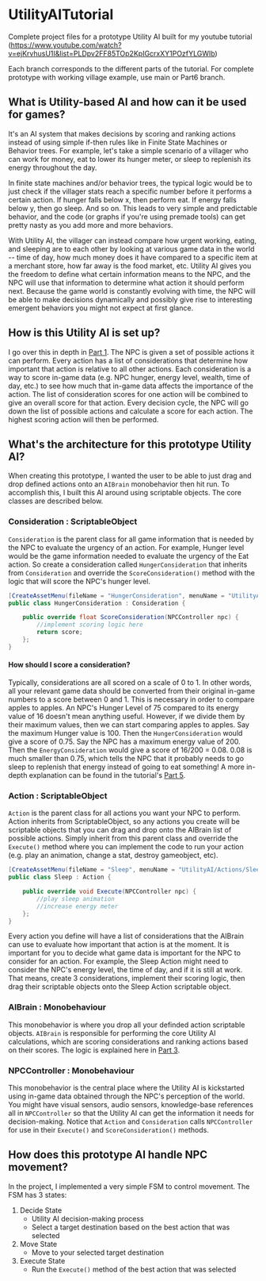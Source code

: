 # UtilityAITutorial
Complete project files for a prototype Utility AI built for my youtube tutorial <br>
(https://www.youtube.com/watch?v=ejKrvhusU1I&list=PLDpv2FF85TOp2KpIGcrxXY1POzfYLGWIb)

Each branch corresponds to the different parts of the tutorial.
For complete prototype with working village example, use main or Part6 branch.

## What is Utility-based AI and how can it be used for games?
It's an AI system that makes decisions by scoring and ranking actions instead of using simple if-then rules like in Finite State Machines or Behavior trees. For example, let's take a simple scenario of a villager who can work for money, eat to lower its hunger meter, or sleep to replenish its energy throughout the day. 

In finite state machines and/or behavior trees, the typical logic would be to just check if the villager stats reach a specific number before it performs a certain action. If hunger falls below x, then perform eat. If energy falls below y, then go sleep. And so on. This leads to very simple and predictable behavior, and the code (or graphs if you're using premade tools) can get pretty nasty as you add more and more behaviors.

With Utility AI, the villager can instead compare how urgent working, eating, and sleeping are to each other by looking at various game data in the world -- time of day, how much money does it have compared to a specific item at a merchant store, how far away is the food market, etc. Utility AI gives you the freedom to define what certain information means to the NPC, and the NPC will use that information to determine what action it should perform next. Because the game world is constantly evolving with time, the NPC will be able to make decisions dynamically and possibly give rise to interesting emergent behaviors you might not expect at first glance.

## How is this Utility AI is set up?
I go over this in depth in [Part 1](https://www.youtube.com/watch?v=ejKrvhusU1I). The NPC is given a set of possible actions it can perform. Every action has a list of considerations that determine how important that action is relative to all other actions. Each consideration is a way to score in-game data (e.g. NPC hunger, energy level, wealth, time of day, etc.) to see how much that in-game data affects the importance of the action. The list of consideration scores for one action will be combined to give an overall score for that action. Every decision cycle, the NPC will go down the list of possible actions and calculate a score for each action. The highest scoring action will then be performed.

## What's the architecture for this prototype Utility AI?
When creating this prototype, I wanted the user to be able to just drag and drop defined actions onto an `AIBrain` monobehavior then hit run. To accomplish this, I built this AI around using scriptable objects. The core classes are described below. 

### Consideration : ScriptableObject
`Consideration` is the parent class for all game information that is needed by the NPC to evaluate the urgency of an action. For example, Hunger level would be the game information needed to evaluate the urgency of the Eat action. So create a consideration called `HungerConsideration` that inherits from `Consideration` and override the `ScoreConsideration()` method with the logic that will score the NPC's hunger level.

```csharp
[CreateAssetMenu(fileName = "HungerConsideration", menuName = "UtilityAI/Considerations/Hunger Consideration")]
public class HungerConsideration : Consideration {

	public override float ScoreConsideration(NPCController npc) {
		//implement scoring logic here
		return score;
	};
}
```

#### How should I score a consideration?
Typically, considerations are all scored on a scale of 0 to 1. In other words, all your relevant game data should be converted from their original in-game numbers to a score between 0 and 1. This is necessary in order to compare apples to apples. An NPC's Hunger Level of 75 compared to its energy value of 16 doesn't mean anything useful. However, if we divide them by their maximum values, then we can start comparing apples to apples. Say the maximum Hunger value is 100. Then the `HungerConsideration` would give a score of 0.75. Say the NPC has a maximum energy value of 200. Then the `EnergyConsideration` would give a score of 16/200 = 0.08. 0.08 is much smaller than 0.75, which tells the NPC that it probably needs to go sleep to replenish that energy instead of going to eat something! A more in-depth explanation can be found in the tutorial's [Part 5](https://www.youtube.com/watch?v=sISJdLO3JYM "Part 5").

### Action : ScriptableObject
`Action` is the parent class for all actions you want your NPC to perform. Action inherits from ScriptableObject, so any actions you create will be scriptable objects that you can drag and drop onto the AIBrain list of possible actions. Simply inherit from this parent class and override the `Execute()` method where you can implement the code to run your action (e.g. play an animation, change a stat, destroy gameobject, etc). 

```csharp
[CreateAssetMenu(fileName = "Sleep", menuName = "UtilityAI/Actions/Sleep")]
public class Sleep : Action {

	public override void Execute(NPCController npc) {
		//play sleep animation
		//increase energy meter
	};
}
```

Every action you define will have a list of considerations that the AIBrain can use to evaluate how important that action is at the moment. It is important for you to decide what game data is important for the NPC to consider for an action. For example, the Sleep Action might need to consider the NPC's energy level, the time of day, and if it is still at work. That means, create 3 considerations, implement their scoring logic, then drag their scriptable objects onto the Sleep Action scriptable object.

### AIBrain : Monobehaviour
This monobehavior is where you drop all your definded action scriptable objects. `AIBrain` is responsible for performing the core Utility AI calculations, which are scoring considerations and ranking actions based on their scores. The logic is explained here in [Part 3](https://www.youtube.com/watch?v=c23PJLSNYXs "Part 3").

### NPCController : Monobehaviour
This monobehavior is the central place where the Utility AI is kickstarted using in-game data obtained through the NPC's perception of the world. You might have visual sensors, audio sensors, knowledge-base references all in `NPCController` so that the Utility AI can get the information it needs for decision-making. Notice that `Action` and `Consideration` calls `NPCController` for use in their `Execute()` and `ScoreConsideration()` methods.

## How does this prototype AI handle NPC movement?
In the project, I implemented a very simple FSM to control movement. The FSM has 3 states:
1. Decide State
	- Utility AI decision-making process
	- Select a target destination based on the best action that was selected
2. Move State
	- Move to your selected target destination
3. Execute State
	- Run the `Execute()` method of the best action that was selected
